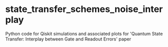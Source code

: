 # state_transfer_schemes_noise_interplay
Python code for Qiskit simulations and associated plots for 'Quantum State Transfer: Interplay between Gate and Readout Errors' paper
